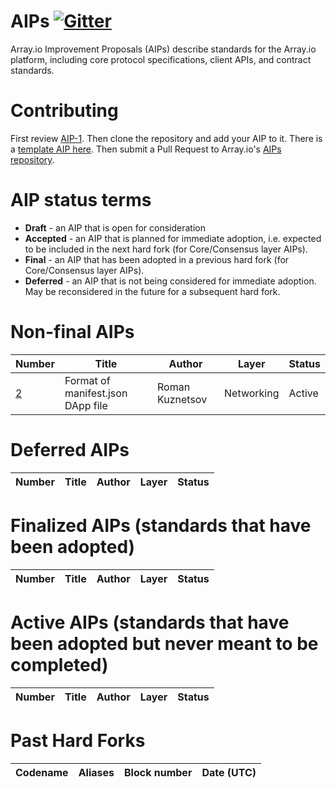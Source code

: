 # AIPs [![Gitter](https://badges.gitter.im/Join%20Chat.svg)](https://gitter.im/arrayio/AIPs?utm_source=badge&utm_medium=badge&utm_campaign=pr-badge)
Array.io Improvement Proposals (AIPs) describe standards for the Array.io platform, including core protocol specifications, client APIs, and contract standards.

# Contributing
First review [AIP-1](AIPS/AIP-1.md). Then clone the repository and add your AIP to it. There is a [template AIP here](AIP-X.md). Then submit a Pull Request to Array.io's [AIPs repository](https://github.com/arrayio/AIPs).

# AIP status terms
* **Draft** - an AIP that is open for consideration
* **Accepted** - an AIP that is planned for immediate adoption, i.e. expected to be included in the next hard fork (for Core/Consensus layer AIPs).
* **Final** - an AIP that has been adopted in a previous hard fork (for Core/Consensus layer AIPs).
* **Deferred** - an AIP that is not being considered for immediate adoption. May be reconsidered in the future for a subsequent hard fork.

# Non-final AIPs
| Number              | Title                                                   | Author                        | Layer     | Status     |
| ------------------- | ------------------------------------------------------- | ----------------------------- | --------- | ---------- |
| [2](AIPS/AIP-2.md) |  Format of manifest.json DApp file                       | Roman Kuznetsov          | Networking      | Active  |

<!--

This readme was forked from Ethereum repository, so I am leaving the list below as in example of how the tables must be filled.

| [3](AIPS/eip-3.md) |  Addition of CALLDEPTH opcode                           | Martin Holst Swende           | Core      | Draft      |
| [4](AIPS/eip-4.md)        |  AIP Classification                                     | Joseph Chow                   | Meta      | Draft      |
| [5](AIPS/eip-5.md)        |  Gas Usage for `RETURN` and `CALL*`                     | Christian Reitwiessner        | Core      | Draft      |
| [101](AIPS/eip-101.md)    |  Serenity Currency and Crypto Abstraction               | Vitalik Buterin               |           | Active     |
| [158](AIPS/eip-158.md)    |  State clearing                                         | Vitalik Buterin               | Core      | Superseded |
| [165](AIPS/eip-165.md)    |  ERC-165 Standard Interface Detection                   | Christian Reitwiessner        | Interface    | Draft |
| [234](AIPS/eip-234.md)    |  Add `blockHash` to JSON-RPC filter options             | Micah Zoltu                   | Interface | Draft      |
| [615](AIPS/eip-615.md)    |  Subroutines and Static Jumps for the EVM               | Greg Colvin                   | Core   | Draft      |
| [616](AIPS/eip-616.md)    |  SIMD Operations for the EVM                            | Greg Colvin                   | Core      | Draft      |
| [681](AIPS/eip-681.md)    |  ERC-681 URL Format for Transaction Requests  | Daniel A. Nagy                 | Interface | Draft      |
| [758](AIPS/eip-758.md)    |  Subscriptions and filters for transaction return data  | Jack Peterson                 | Interface | Draft      |
| [801](AIPS/eip-801.md)    |  ERC-801 Canary Standard                                | ligi                          | Interface | Draft      |
-->

# Deferred AIPs
| Number                                             | Title                                                                                        | Author                                     | Layer      | Status   |
| -------------------------------------------------- | -------------------------------------------------------------------------------------------- | ------------------------------------------ | ---------- | -------- |
<!--
| [86](https://github.com/arrayio/AIPs/pull/208)     | Abstraction of transaction origin and signature                                              | Vitalik Buterin                            | Core       | Deferred (to be replaced) |
| [96](https://github.com/arrayio/AIPs/pull/210)     | Blockhash refactoring                                                                        | Vitalik Buterin                            | Core       | Deferred |
| [145](AIPS/eip-145.md)                             | Bitwise shifting instructions in EVM                                                         | Alex Beregszaszi, Paweł Bylica             | Core       | Deferred |
-->

# Finalized AIPs (standards that have been adopted)
| Number                                             | Title                                                                                        | Author                                     | Layer      | Status   |
| -------------------------------------------------- | -------------------------------------------------------------------------------------------- | -------------------------------------------| ---------- | -------- |
<!--
| [2](AIPS/eip-2.md)                                 | Homestead Hard-fork Changes                                                                  | Vitalik Buterin                            | Core       | Final    |
| [6](AIPS/eip-6.md)                                 | Renaming Suicide Opcode                                                                      | Hudson Jameson                             | Interface  | Final    |
| [7](AIPS/eip-7.md)                                 | DELEGATECALL                                                                                 | Vitalik Buterin                            | Core       | Final    |
| [8](AIPS/eip-8.md)                                 | devp2p Forward Compatibility Requirements for Homestead                                      | Felix Lange                                | Networking | Final    |
| [20](AIPS/eip-20-token-standard.md)                | ERC-20 Token Standard                                                                        | Fabian Vogelsteller, Vitalik Buterin       | ERC        | Final    |
| [55](AIPS/eip-55.md)                               | ERC-55 Mixed-case checksum address encoding                                                  | Vitalik Buterin                            | ERC        | Final    |
| [100](https://github.com/arrayio/AIPs/issues/100) | Change difficulty adjustment to target mean block time including uncles                      | Vitalik Buterin                            | Core       | Final    |
| [137](AIPS/eip-137.md)                             | Array.io Domain Name Service - Specification                                                 | Nick Johnson                               | ERC        | Final    |
| [140](https://github.com/arrayio/AIPs/pull/206)   | REVERT instruction                                                                           | Alex Beregszaszi, Nikolai Mushegian        | Core       | Final    |
| [141](AIPS/eip-141.md)                             | Designated invalid EVM instruction                                                           | Alex Beregszaszi                           | Core       | Final    |
| [150](AIPS/eip-150.md)                             | Gas cost changes for IO-heavy operations                                                     | Vitalik Buterin                            | Core       | Final    |
| [155](AIPS/eip-155.md)                             | Simple replay attack protection                                                              | Vitalik Buterin                            | Core       | Final    |
| [160](AIPS/eip-160.md)                             | EXP cost increase                                                                            | Vitalik Buterin                            | Core       | Final    |
| [161](AIPS/eip-161.md)                             | State trie clearing (invariant-preserving alternative)                                       | Gavin Wood                                 | Core       | Final    |
| [162](AIPS/eip-162.md)                             | ERC-162 Initial ENS Hash Registrar                                                           | Maurelian, Nick Johnson                    | ERC        | Final    |
| [170](AIPS/eip-170.md)                             | Contract code size limit                                                                     | Vitalik Buterin                            | Core       | Final    |
| [181](AIPS/eip-181.md)                             | ERC-181 ENS support for reverse resolution of Array.io addresses                             | Nick Johnson                               | ERC        | Final    |
| [190](AIPS/eip-190.md)                             | ERC-190 Array.io Smart Contract Packaging Standard                                           | Merriam, Coulter, Erfurt, Catalano, Matias | ERC        | Final    |
| [196](https://github.com/arrayio/AIPs/pull/213)   | Precompiled contracts for addition and scalar multiplication on the elliptic curve alt_bn128 | Christian Reitwiessner                     | Core       | Final    |
| [197](https://github.com/arrayio/AIPs/pull/212)   | Precompiled contracts for optimal Ate pairing check on the elliptic curve alt_bn128          | Vitalik Buterin, Christian Reitwiessner    | Core       | Final    |
| [198](https://github.com/arrayio/AIPs/pull/198)   | Precompiled contract for bigint modular exponentiation                                       | Vitalik Buterin                            | Core       | Final    |
| [211](https://github.com/arrayio/AIPs/pull/211)   | New opcodes: RETURNDATASIZE and RETURNDATACOPY                                               | Christian Reitwiessner                     | Core       | Final    |
| [214](https://github.com/arrayio/AIPs/pull/214)   | New opcode STATICCALL                                                                        | Vitalik Buterin, Christian Reitwiessner    | Core       | Final    |
| [649](https://github.com/arrayio/AIPs/pull/669)   | Metropolis Difficulty Bomb Delay and Block Reward Reduction                                  | Afri Schoedon, Vitalik Buterin             | Core       | Final    |
| [658](https://github.com/arrayio/AIPs/pull/658)   | Embedding transaction status code in receipts                                                | Nick Johnson                               | Core       | Final    |
| [706](AIPS/eip-706.md)                             | DEVp2p snappy compression                                                                    | Péter Szilágyi                             | Networking | Final    |
-->
# Active AIPs (standards that have been adopted but never meant to be completed)

| Number                                             | Title                                                                                        | Author                                     | Layer      | Status   |
| -------------------------------------------------- | -------------------------------------------------------------------------------------------- | -------------------------------------------| ---------- | -------- |
<!--
| [1](AIPS/eip-1.md)                                 | AIP Purpose and Guidelines                                                                   | Martin Becze, Hudson Jameson               | Meta       | Active    |
-->

# Past Hard Forks
| Codename                              | Aliases                     | Block number   | Date (UTC) |
|-------------------------------------- |---------------------------- |----------------|------------|
<!--
| [Homestead](AIPS/eip-606.md)          |                             | 1,150,000      | 2016-03-14 |
| [DAO Fork](AIPS/eip-779.md)           |                             | 1,920,000      | 2016-07-20 |
| [Tangerine Whistle](AIPS/eip-608.md)  | Anti-DoS, AIP 150           | 2,463,000      | 2016-10-18 |
| [Spurious Dragon](AIPS/eip-607.md)    | State-clearing, AIP 158/161 | 2,675,000      | 2016-11-22 |
| [Byzantium](AIPS/eip-609.md)          | Metropolis: Part 1          | 4,730,000      | 2017-10-16 |
-->

